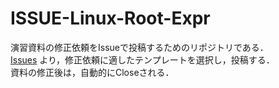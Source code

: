 # ISSUE-Linux-Root-Expr
演習資料の修正依頼をIssueで投稿するためのリポジトリである．  
[Issues](https://github.com/i13302/ISSUE-Linux-Root-Expr/issues) より，修正依頼に適したテンプレートを選択し，投稿する．  
資料の修正後は，自動的にCloseされる．  
